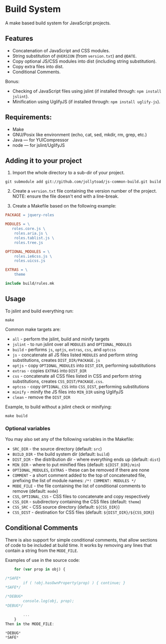 # Build System

A make based build system for JavaScript projects.

## Features

* Concatenation of JavaScript and CSS modules.
* String substitution of `@VERSION` (from `version.txt`) and `@DATE`.
* Copy optional JS/CSS modules into dist (including string substitution).
* Copy extra files into dist.
* Conditional Comments.

Bonus:
    
* Checking of JavaScript files using jslint (if installed through: `npm install jslint`).
* Minification using UglifyJS (if installed through: `npm install uglify-js`).

## Requirements:
 * Make
 * GNU/Posix like environment (echo, cat, sed, mkdir, rm, grep, etc.)
 * Java — for YUICompressor
 * node — for jslint/UglifyJS

## Adding it to your project

1. Import the whole directory to a sub-dir of your project. 
```
git submodule add git://github.com/jollytoad/js-common-build.git build
```

2. Create a `version.txt` file containing the version number of the project.
 NOTE: ensure the file doesn't end with a line-break.

3. Create a Makefile based on the following example:
```makefile
PACKAGE = jquery-roles

MODULES = \
   roles.core.js \
	roles.aria.js \
	roles.tablist.js \
	roles.tree.js

OPTIONAL_MODULES = \
	roles.ie6css.js \
	roles.uicss.js

EXTRAS = \
	theme

include build/rules.mk
```

## Usage

To jslint and build everything run:
```
make
```

Common make targets are:

* `all` - perform the jslint, build and minify targets
* `jslint` - to run jslint over all `MODULES` and `OPTIONAL_MODULES`
* `build` - performs `js`, `optjs`, `extras`, `css`, and `optcss`
* `js` - concatenate all JS files listed `MODULES` and perform string substitutions, creates `DIST_DIR/PACKAGE.js`
* `optjs` - copy `OPTIONAL_MODULES` into `DIST_DIR`, performing substitutions
* `extras` - copies `EXTRAS` into `DIST_DIR`
* `css` - concatenate all CSS files listed in CSS and perform string substitutions, creates `CSS_DIST/PACKAGE.css`.
* `optcss` - copy `OPTIONAL_CSS` into `CSS_DIST`, performing substitutions
* `minify` - minify the JS files into `MIN_DIR` using UglifyJS
* `clean` - remove the `DIST_DIR`

Example, to build without a jslint check or minifying:
```
make build
```

### Optional variables

You may also set any of the following variables in the Makefile:

* `SRC_DIR` - the source directory (default: `src`)
* `BUILD_DIR` - the build system dir (default: `build`)
* `DIST_DIR` - the distribution dir - where everything ends up (default: `dist`)
* `MIN_DIR` - where to put minified files (default: `${DIST_DIR}/min`)
* `OPTIONAL_MODULES`, `EXTRAS` - these can be removed if there are none
* `COMMENT` - a short comment added to the top of concatenated file, prefixing the list of module names: `/*! COMMENT: MODULES */`
* `MODE_FILE` - the file containing the list of conditional comments to remove (default: `mode`)
* `CSS`, `OPTIONAL_CSS` - CSS files to concatenate and copy respectively
* `CSS_DIR` - subdirectory containing the CSS files (default: `theme`)
* `CSS_SRC` - CSS source directory (default: `${CSS_DIR}`)
* `CSS_DIST` - destination for CSS files (default: `${DIST_DIR}/${CSS_DIR}`)

## Conditional Comments

There is also support for simple conditional comments, that allow sections of code to be included at build time.
It works by removing any lines that contain a string from the `MODE_FILE`.

Examples of use in the source code:

```javascript
    for (var prop in obj) {

/*SAFE*
        if ( !obj.hasOwnProperty(prop) ) { continue; }
*SAFE*/

/*DEBUG*
        console.log(obj, prop);
*DEBUG*/

        ...
    }
Then in the MODE_FILE:

*DEBUG*
*SAFE*
```